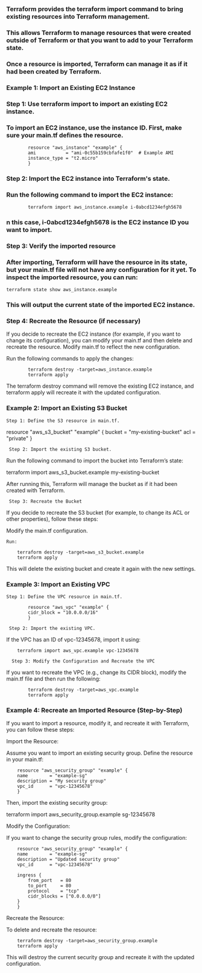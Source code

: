 ### Terraform provides the terraform import command to bring existing resources into Terraform management. 
### This allows Terraform to manage resources that were created outside of Terraform or that you want to add to your Terraform state.
### Once a resource is imported, Terraform can manage it as if it had been created by Terraform.

### Example 1: Import an Existing EC2 Instance

### Step 1: Use terraform import to import an existing EC2 instance.

### To import an EC2 instance, use the instance ID. First, make sure your main.tf defines the resource.

            resource "aws_instance" "example" {
            ami           = "ami-0c55b159cbfafe1f0"  # Example AMI
            instance_type = "t2.micro"
            }

### Step 2: Import the EC2 instance into Terraform's state.

### Run the following command to import the EC2 instance:

            terraform import aws_instance.example i-0abcd1234efgh5678

### n this case, i-0abcd1234efgh5678 is the EC2 instance ID you want to import.

### Step 3: Verify the imported resource

### After importing, Terraform will have the resource in its state, but your main.tf file will not have any configuration for it yet. To inspect the imported resource, you can run:

    terraform state show aws_instance.example

### This will output the current state of the imported EC2 instance.

### Step 4: Recreate the Resource (if necessary)

If you decide to recreate the EC2 instance (for example, if you want to change its configuration), you can modify your main.tf and then delete and recreate the resource.
Modify main.tf to reflect the new configuration.

Run the following commands to apply the changes:

            terraform destroy -target=aws_instance.example
            terraform apply

The terraform destroy command will remove the existing EC2 instance, and terraform apply will recreate it with the updated configuration.

### Example 2: Import an Existing S3 Bucket

    Step 1: Define the S3 resource in main.tf.

resource "aws_s3_bucket" "example" {
  bucket = "my-existing-bucket"
  acl    = "private"
}

     Step 2: Import the existing S3 bucket.

Run the following command to import the bucket into Terraform’s state:

terraform import aws_s3_bucket.example my-existing-bucket

After running this, Terraform will manage the bucket as if it had been created with Terraform.

     Step 3: Recreate the Bucket

If you decide to recreate the S3 bucket (for example, to change its ACL or other properties), follow these steps:

Modify the main.tf configuration.

    Run:

        terraform destroy -target=aws_s3_bucket.example
        terraform apply

This will delete the existing bucket and create it again with the new settings.

### Example 3: Import an Existing VPC

    Step 1: Define the VPC resource in main.tf.

            resource "aws_vpc" "example" {
            cidr_block = "10.0.0.0/16"
            }

     Step 2: Import the existing VPC.

If the VPC has an ID of vpc-12345678, import it using:

        terraform import aws_vpc.example vpc-12345678

      Step 3: Modify the Configuration and Recreate the VPC

If you want to recreate the VPC (e.g., change its CIDR block), modify the main.tf file and then run the following:

            terraform destroy -target=aws_vpc.example
            terraform apply

### Example 4: Recreate an Imported Resource (Step-by-Step)

If you want to import a resource, modify it, and recreate it with Terraform, you can follow these steps:

Import the Resource:

Assume you want to import an existing security group. Define the resource in your main.tf:

        resource "aws_security_group" "example" {
        name        = "example-sg"
        description = "My security group"
        vpc_id      = "vpc-12345678"
        }

Then, import the existing security group:

terraform import aws_security_group.example sg-12345678

Modify the Configuration:

If you want to change the security group rules, modify the configuration:

        resource "aws_security_group" "example" {
        name        = "example-sg"
        description = "Updated security group"
        vpc_id      = "vpc-12345678"

        ingress {
            from_port   = 80
            to_port     = 80
            protocol    = "tcp"
            cidr_blocks = ["0.0.0.0/0"]
        }
        }

Recreate the Resource:

To delete and recreate the resource:

        terraform destroy -target=aws_security_group.example
        terraform apply

This will destroy the current security group and recreate it with the updated configuration.  